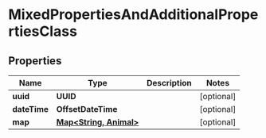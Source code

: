 

# MixedPropertiesAndAdditionalPropertiesClass


## Properties

| Name | Type | Description | Notes |
|------------ | ------------- | ------------- | -------------|
|**uuid** | **UUID** |  |  [optional] |
|**dateTime** | **OffsetDateTime** |  |  [optional] |
|**map** | [**Map&lt;String, Animal&gt;**](Animal.md) |  |  [optional] |



